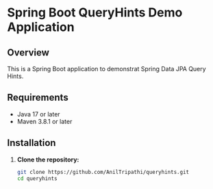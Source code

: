 # Spring Boot QueryHints Demo Application

## Overview
This is a Spring Boot application to demonstrat Spring Data JPA Query Hints.

## Requirements
- Java 17 or later
- Maven 3.8.1 or later

## Installation

1. **Clone the repository:**
   ```bash
   git clone https://github.com/AnilTripathi/queryhints.git
   cd queryhints

